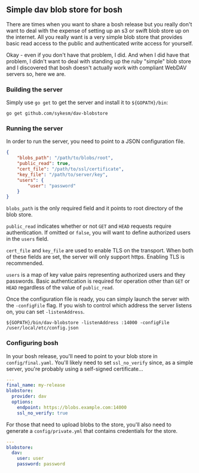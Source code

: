 ## Simple dav blob store for bosh

There are times when you want to share a bosh release but you really don't
want to deal with the expense of setting up an s3 or swift blob store up on
the internet. All you really want is a very simple blob store that provides
basic read access to the public and authenticated write access for yourself.

Okay - even if you don't have that problem, I did. And when I did have that
problem, I didn't want to deal with standing up the ruby "simple" blob store
and I discovered that bosh doesn't actually work with compliant WebDAV servers
so, here we are.

### Building the server

Simply use `go get` to get the server and install it to `${GOPATH}/bin`:

```
go get github.com/sykesm/dav-blobstore
```

### Running the server

In order to run the server, you need to point to a JSON configuration file.

```json
{
    "blobs_path": "/path/to/blobs/root",
    "public_read": true,
    "cert_file": "/path/to/ssl/certificate",
    "key_file": "/path/to/server/key",
    "users": {
        "user": "password"
    }
}
```

`blobs_path` is the only required field and it points to root directory of the
blob store.

`public_read` indicates whether or not `GET` and `HEAD` requests require
authentication. If omitted or `false`, you will want to define authorized
users in the `users` field.

`cert_file` and `key_file` are used to enable TLS on the transport. When both
of these fields are set, the server will only support https. Enabling TLS is
recommended.

`users` is a map of key value pairs representing authorized users and they
passwords. Basic authentication is required for operation other than `GET` or
`HEAD` regardless of the value of `public_read`.

Once the configuration file is ready, you can simply launch the server with
the `-configFile` flag.  If you wish to control which address the server
listens on, you can set `-listenAddress`.

```
${GOPATH}/bin/dav-blobstore -listenAddress :14000 -configFile /user/local/etc/config.json
```

### Configuring bosh

In your bosh release, you'll need to point to your blob store in
`config/final.yaml`. You'll likely need to set `ssl_no_verify` since, as a
simple server, you're probably using a self-signed certificate...

``` yaml
---
final_name: my-release
blobstore:
  provider: dav
  options:
    endpoint: https://blobs.example.com:14000
    ssl_no_verify: true
```

For those that need to upload blobs to the store, you'll also need to generate
a `config/private.yml` that contains credentials for the store.

```yaml
---
blobstore:
  dav:
    user: user
    password: password
```

